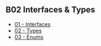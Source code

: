 ## B02 Interfaces & Types

* [01 - Interfaces](./src/01-interfaces.ts)
* [02 - Types](./src/02-types.ts)
* [03 - Enums](./src/03-enums.ts)